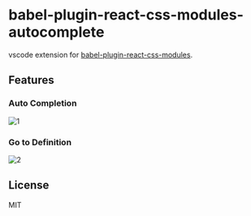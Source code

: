 # babel-plugin-react-css-modules-autocomplete

vscode extension for [babel-plugin-react-css-modules](https://github.com/gajus/babel-plugin-react-css-modules).

## Features

### Auto Completion

![1](https://user-images.githubusercontent.com/443965/43359096-e1817fa0-92d7-11e8-992c-4c197435a6c2.png)

### Go to Definition

![2](https://user-images.githubusercontent.com/443965/43359110-079c3b08-92d8-11e8-8654-6c5cfb77b9e3.png)

## License

MIT
